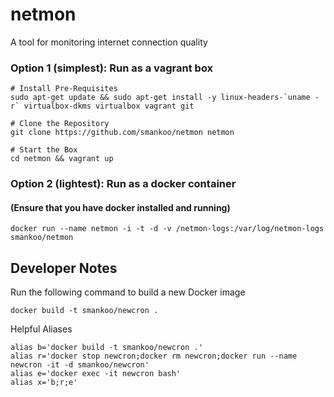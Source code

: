 # netmon
A tool for monitoring internet connection quality

### Option 1 (simplest): Run as a vagrant box

    # Install Pre-Requisites
    sudo apt-get update && sudo apt-get install -y linux-headers-`uname -r` virtualbox-dkms virtualbox vagrant git
    
    # Clone the Repository
    git clone https://github.com/smankoo/netmon netmon
    
    # Start the Box
    cd netmon && vagrant up

### Option 2 (lightest): Run as a docker container
#### (Ensure that you have docker installed and running)

    docker run --name netmon -i -t -d -v /netmon-logs:/var/log/netmon-logs smankoo/netmon

##  Developer Notes

Run the following command to build a new Docker image

    docker build -t smankoo/newcron .

Helpful Aliases

    alias b='docker build -t smankoo/newcron .'
    alias r='docker stop newcron;docker rm newcron;docker run --name newcron -it -d smankoo/newcron'
    alias e='docker exec -it newcron bash'
    alias x='b;r;e'

